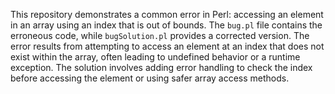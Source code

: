 This repository demonstrates a common error in Perl: accessing an element in an array using an index that is out of bounds.  The `bug.pl` file contains the erroneous code, while `bugSolution.pl` provides a corrected version.  The error results from attempting to access an element at an index that does not exist within the array, often leading to undefined behavior or a runtime exception. The solution involves adding error handling to check the index before accessing the element or using safer array access methods.